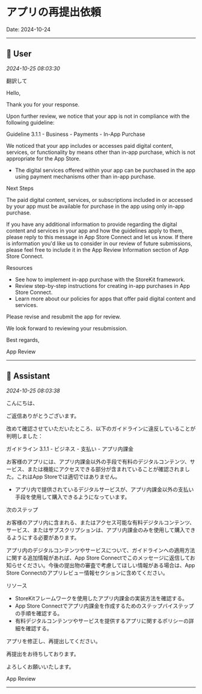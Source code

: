 # アプリの再提出依頼

Date: 2024-10-24

---

## 👤 User
*2024-10-25 08:03:30*

翻訳して

Hello,

Thank you for your response.

Upon further review, we notice that your app is not in compliance with the following guideline:

Guideline 3.1.1 - Business - Payments - In-App Purchase

We noticed that your app includes or accesses paid digital content, services, or functionality by means other than in-app purchase, which is not appropriate for the App Store. 

- The digital services offered within your app can be purchased in the app using payment mechanisms other than in-app purchase. 

Next Steps

The paid digital content, services, or subscriptions included in or accessed by your app must be available for purchase in the app using only in-app purchase. 

If you have any additional information to provide regarding the digital content and services in your app and how the guidelines apply to them, please reply to this message in App Store Connect and let us know. If there is information you'd like us to consider in our review of future submissions, please feel free to include it in the App Review Information section of App Store Connect. 

Resources

- See how to implement in-app purchase with the StoreKit framework.
- Review step-by-step instructions for creating in-app purchases in App Store Connect. 
- Learn more about our policies for apps that offer paid digital content and services.

Please revise and resubmit the app for review.

We look forward to reviewing your resubmission.

Best regards,

App Review

---

## 🤖 Assistant
*2024-10-25 08:03:38*

こんにちは、

ご返信ありがとうございます。

改めて確認させていただいたところ、以下のガイドラインに違反していることが判明しました：

ガイドライン 3.1.1 - ビジネス - 支払い - アプリ内課金

お客様のアプリには、アプリ内課金以外の手段で有料のデジタルコンテンツ、サービス、または機能にアクセスできる部分が含まれていることが確認されました。これはApp Storeでは適切ではありません。

- アプリ内で提供されているデジタルサービスが、アプリ内課金以外の支払い手段を使用して購入できるようになっています。

次のステップ

お客様のアプリ内に含まれる、またはアクセス可能な有料デジタルコンテンツ、サービス、またはサブスクリプションは、アプリ内課金のみを使用して購入できるようにする必要があります。

アプリ内のデジタルコンテンツやサービスについて、ガイドラインへの適用方法に関する追加情報があれば、App Store Connectでこのメッセージに返信してお知らせください。今後の提出物の審査で考慮してほしい情報がある場合は、App Store Connectのアプリレビュー情報セクションに含めてください。

リソース

- StoreKitフレームワークを使用したアプリ内課金の実装方法を確認する。
- App Store Connectでアプリ内課金を作成するためのステップバイステップの手順を確認する。
- 有料デジタルコンテンツやサービスを提供するアプリに関するポリシーの詳細を確認する。

アプリを修正し、再提出してください。

再提出をお待ちしております。

よろしくお願いいたします。

App Review

---
